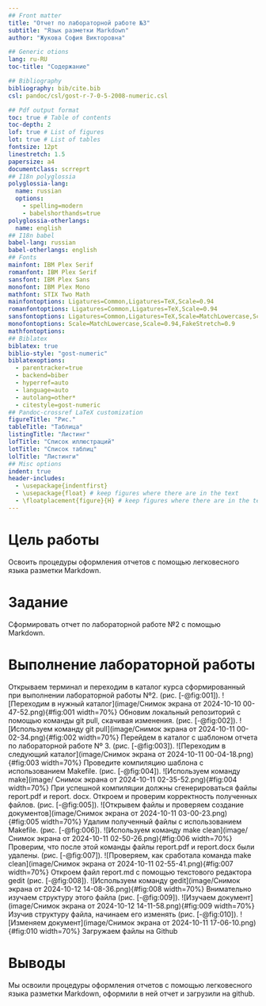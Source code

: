 ```yaml
---
## Front matter
title: "Отчет по лабораторной работе №3"
subtitle: "Язык разметки Markdown"
author: "Жукова София Викторовна"

## Generic otions
lang: ru-RU
toc-title: "Содержание"

## Bibliography
bibliography: bib/cite.bib
csl: pandoc/csl/gost-r-7-0-5-2008-numeric.csl

## Pdf output format
toc: true # Table of contents
toc-depth: 2
lof: true # List of figures
lot: true # List of tables
fontsize: 12pt
linestretch: 1.5
papersize: a4
documentclass: scrreprt
## I18n polyglossia
polyglossia-lang:
  name: russian
  options:
	- spelling=modern
	- babelshorthands=true
polyglossia-otherlangs:
  name: english
## I18n babel
babel-lang: russian
babel-otherlangs: english
## Fonts
mainfont: IBM Plex Serif
romanfont: IBM Plex Serif
sansfont: IBM Plex Sans
monofont: IBM Plex Mono
mathfont: STIX Two Math
mainfontoptions: Ligatures=Common,Ligatures=TeX,Scale=0.94
romanfontoptions: Ligatures=Common,Ligatures=TeX,Scale=0.94
sansfontoptions: Ligatures=Common,Ligatures=TeX,Scale=MatchLowercase,Scale=0.94
monofontoptions: Scale=MatchLowercase,Scale=0.94,FakeStretch=0.9
mathfontoptions:
## Biblatex
biblatex: true
biblio-style: "gost-numeric"
biblatexoptions:
  - parentracker=true
  - backend=biber
  - hyperref=auto
  - language=auto
  - autolang=other*
  - citestyle=gost-numeric
## Pandoc-crossref LaTeX customization
figureTitle: "Рис."
tableTitle: "Таблица"
listingTitle: "Листинг"
lofTitle: "Список иллюстраций"
lotTitle: "Список таблиц"
lolTitle: "Листинги"
## Misc options
indent: true
header-includes:
  - \usepackage{indentfirst}
  - \usepackage{float} # keep figures where there are in the text
  - \floatplacement{figure}{H} # keep figures where there are in the text
---
```


# Цель работы

Освоить процедуры оформления отчетов с помощью легковесного языка разметки Markdown. 

# Задание

Сформировать отчет по лабораторной работе №2 с помощью Markdown. 


# Выполнение лабораторной работы

Открываем терминал и переходим в каталог курса сформированный при выполнении лабораторной работы Nº2. (рис. [-@fig:001]).
![Переходим в нужный каталог](image/Снимок экрана от 2024-10-10 00-47-52.png){#fig:001 width=70%}
Обновим локальный репозиторий с помощью команды git pull, скачивая изменения. (рис. [-@fig:002]).
![Используем команду git pull](image/Снимок экрана от 2024-10-11 00-02-34.png){#fig:002 width=70%}
Перейдем в каталог с шаблоном отчета по лабораторной работе Nº 3. (рис. [-@fig:003]).
![Переходим в следующий каталог](image/Снимок экрана от 2024-10-11 00-04-18.png){#fig:003 width=70%}
Проведите компиляцию шаблона с использованием Makefile. (рис. [-@fig:004]).
![Используем команду make](image/ Снимок экрана от 2024-10-11 02-35-52.png){#fig:004 width=70%}
При успешной компиляции должны сгенерироваться файлы report.pdf и report. docx. Откроем и проверим корректность полученных файлов. (рис. [-@fig:005]).
![Открывем файлы и проверяем создание документов](image/Снимок экрана от 2024-10-11 03-00-23.png){#fig:005 width=70%} 
 Удалим полученный файлы с использованием Makefile. (рис. [-@fig:006]).
 ![Используем команду make clean](image/Снимок экрана от 2024-10-11 02-50-26.png){#fig:006 width=70%} Проверим, что после этой команды файлы report.pdf и report.docx были удалены. (рис. [-@fig:007]).
![Проверяем, как сработала команда make clean](image/Снимок экрана от 2024-10-11 02-55-41.png){#fig:007 width=70%}
Откроем файл report.md с помощью текстового редактора gedit (рис. [-@fig:008]).
![Используем команду gedit](image/Снимок экрана от 2024-10-12 14-08-36.png){#fig:008 width=70%}
Внимательно изучаем структуру этого файла (рис. [-@fig:009]).
![Изучаем документ](image/Снимок экрана от 2024-10-12 14-11-58.png){#fig:009 width=70%}
Изучив структуру файла, начинаем его изменять (рис. [-@fig:010]).
![Изменяем документ](image/Снимок экрана от 2024-10-11 17-06-10.png){#fig:010 width=70%}
Загружаем файлы на Github

# Выводы

Мы освоили процедуры оформления отчетов с помощью легковесного языка разметки Markdown, оформили в ней отчет и загрузили на github.


